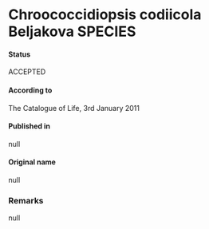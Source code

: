 # Chroococcidiopsis codiicola Beljakova SPECIES

#### Status
ACCEPTED

#### According to
The Catalogue of Life, 3rd January 2011

#### Published in
null

#### Original name
null

### Remarks
null
